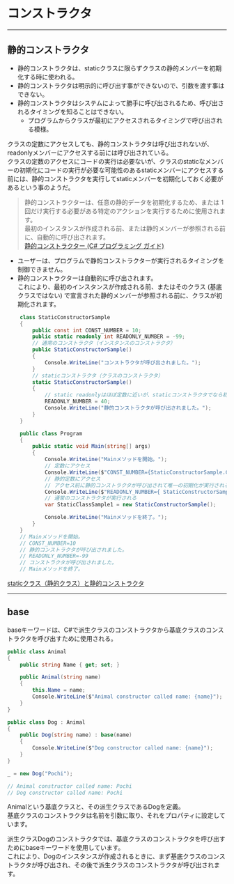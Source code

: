 # コンストラクタ

---

## 静的コンストラクタ

- 静的コンストラクタは、staticクラスに限らずクラスの静的メンバーを初期化する時に使われる。  
- 静的コンストラクタは明示的に呼び出す事ができないので、引数を渡す事はできない。  
- 静的コンストラクタはシステムによって勝手に呼び出されるため、呼び出されるタイミングを知ることはできない。  
  - プログラムからクラスが最初にアクセスされるタイミングで呼び出される模様。  

クラスの定数にアクセスしても、静的コンストラクタは呼び出されないが、readonlyメンバーにアクセスする前には呼び出されている。  
クラスの定数のアクセスにコードの実行は必要ないが、クラスのstaticなメンバーの初期化にコードの実行が必要な可能性のあるstaticメンバーにアクセスする前には、静的コンストラクタを実行してstaticメンバーを初期化しておく必要があるという事のようだ。  

>静的コンストラクターは、任意の静的データを初期化するため、または 1 回だけ実行する必要がある特定のアクションを実行するために使用されます。  
>最初のインスタンスが作成される前、または静的メンバーが参照される前に、自動的に呼び出されます。  
[静的コンストラクター (C# プログラミング ガイド)](https://docs.microsoft.com/ja-jp/dotnet/csharp/programming-guide/classes-and-structs/static-constructors)  

- ユーザーは、プログラムで静的コンストラクターが実行されるタイミングを制御できません。  
- 静的コンストラクターは自動的に呼び出されます。  
  これにより、最初のインスタンスが作成される前、またはそのクラス (基底クラスではない) で宣言された静的メンバーが参照される前に、クラスが初期化されます。  

``` C#
    class StaticConstructorSample
    {
        public const int CONST_NUMBER = 10;
        public static readonly int READONLY_NUMBER = -99;
        // 通常のコンストラクタ（インスタンスのコンストラクタ）
        public StaticConstructorSample()
        {
            Console.WriteLine("コンストラクタが呼び出されました。");
        }
        // staticコンストラクタ（クラスのコンストラクタ）
        static StaticConstructorSample()
        {
            // static readonlyはほぼ定数に近いが、staticコンストラクタでなら初期化可能
            READONLY_NUMBER = 40;
            Console.WriteLine("静的コンストラクタが呼び出されました。");
        }
    }

    public class Program
    {
        public static void Main(string[] args)
        {
            Console.WriteLine("Mainメソッドを開始。");
            // 定数にアクセス
            Console.WriteLine($"CONST_NUMBER={StaticConstructorSample.CONST_NUMBER}");
            // 静的定数にアクセス
            // アクセス前に静的コンストラクタが呼び出されて唯一の初期化が実行される
            Console.WriteLine($"READONLY_NUMBER={ StaticConstructorSample.READONLY_NUMBER}");
            // 通常のコンストラクタが実行される
            var StaticClassSample1 = new StaticConstructorSample();

            Console.WriteLine("Mainメソッドを終了。");
        }
    }
    // Mainメソッドを開始。
    // CONST_NUMBER=10
    // 静的コンストラクタが呼び出されました。
    // READONLY_NUMBER=-99
    // コンストラクタが呼び出されました。
    // Mainメソッドを終了。
```

[staticクラス（静的クラス）と静的コンストラクタ](http://ichitcltk.hustle.ne.jp/gudon2/index.php?pageType=file&id=cs003_static_class)  

---

## base

baseキーワードは、C#で派生クラスのコンストラクタから基底クラスのコンストラクタを呼び出すために使用される。  

``` cs
public class Animal
{
    public string Name { get; set; }

    public Animal(string name)
    {
        this.Name = name;
        Console.WriteLine($"Animal constructor called name: {name}");
    }
}

public class Dog : Animal
{
    public Dog(string name) : base(name)
    {
        Console.WriteLine($"Dog constructor called name: {name}");
    }
}

_ = new Dog("Pochi");

// Animal constructor called name: Pochi
// Dog constructor called name: Pochi
```

Animalという基底クラスと、その派生クラスであるDogを定義。  
基底クラスのコンストラクタは名前を引数に取り、それをプロパティに設定しています。  

派生クラスDogのコンストラクタでは、基底クラスのコンストラクタを呼び出すためにbaseキーワードを使用しています。  
これにより、Dogのインスタンスが作成されるときに、まず基底クラスのコンストラクタが呼び出され、その後で派生クラスのコンストラクタが呼び出されます。  
